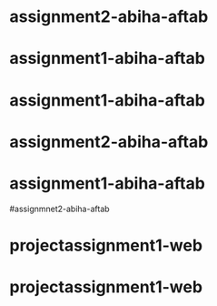 # assignment2-abiha-aftab
# assignment1-abiha-aftab
# assignment1-abiha-aftab
# assignment2-abiha-aftab
# assignment1-abiha-aftab
#assignmnet2-abiha-aftab
# projectassignment1-web
# projectassignment1-web
